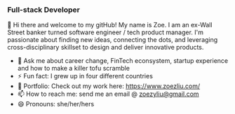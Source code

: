 

### **Full-stack Developer**

👋 Hi there and welcome to my gitHub! My name is Zoe. I am an ex-Wall Street banker turned software engineer / tech product manager. I'm passionate about finding new ideas, connecting the dots, and leveraging cross-disciplinary skillset to design and deliver innovative products.

- 💬 Ask me about career change, FinTech econsystem, startup experience and how to make a killer tofu scramble
- ⚡ Fun fact: I grew up in four different countries
- :evergreen_tree: Portfolio: Check out my work here: https://www.zoezliu.com/
- 📫 How to reach me: send me an email @ zoezyliu@gmail.com
- 😄 Pronouns: she/her/hers
